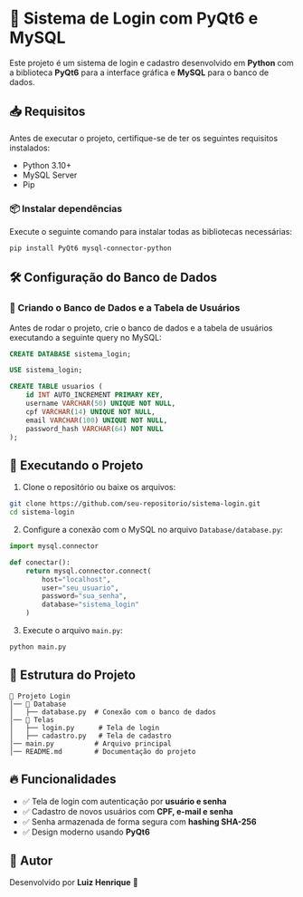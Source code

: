 # 📌 Sistema de Login com PyQt6 e MySQL

Este projeto é um sistema de login e cadastro desenvolvido em **Python** com a biblioteca **PyQt6** para a interface gráfica e **MySQL** para o banco de dados.

## 📥 Requisitos

Antes de executar o projeto, certifique-se de ter os seguintes requisitos instalados:

- Python 3.10+
- MySQL Server
- Pip

### 📦 Instalar dependências
Execute o seguinte comando para instalar todas as bibliotecas necessárias:
```sh
pip install PyQt6 mysql-connector-python
```

## 🛠 Configuração do Banco de Dados

### 📌 Criando o Banco de Dados e a Tabela de Usuários

Antes de rodar o projeto, crie o banco de dados e a tabela de usuários executando a seguinte query no MySQL:

```sql
CREATE DATABASE sistema_login;

USE sistema_login;

CREATE TABLE usuarios (
    id INT AUTO_INCREMENT PRIMARY KEY,
    username VARCHAR(50) UNIQUE NOT NULL,
    cpf VARCHAR(14) UNIQUE NOT NULL,
    email VARCHAR(100) UNIQUE NOT NULL,
    password_hash VARCHAR(64) NOT NULL
);
```

## 🚀 Executando o Projeto

1. Clone o repositório ou baixe os arquivos:
```sh
git clone https://github.com/seu-repositorio/sistema-login.git
cd sistema-login
```
2. Configure a conexão com o MySQL no arquivo `Database/database.py`:
```python
import mysql.connector

def conectar():
    return mysql.connector.connect(
        host="localhost",
        user="seu_usuario",
        password="sua_senha",
        database="sistema_login"
    )
```
3. Execute o arquivo `main.py`:
```sh
python main.py
```

## 📌 Estrutura do Projeto
```
📂 Projeto Login
│── 📂 Database
│   ├── database.py  # Conexão com o banco de dados
│── 📂 Telas
│   ├── login.py      # Tela de login
│   ├── cadastro.py   # Tela de cadastro
│── main.py          # Arquivo principal
│── README.md        # Documentação do projeto
```

## 🔥 Funcionalidades
- ✅ Tela de login com autenticação por **usuário e senha**
- ✅ Cadastro de novos usuários com **CPF, e-mail e senha**
- ✅ Senha armazenada de forma segura com **hashing SHA-256**
- ✅ Design moderno usando **PyQt6**

## 📌 Autor
Desenvolvido por **Luiz Henrique** 🚀

